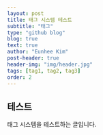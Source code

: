 ```yaml
---
layout: post
title: 태그 시스템 테스트
subtitle: "태그"
type: "github blog"
blog: true
text: true
author: "Eunhee Kim"
post-header: true
header-img: "img/header.jpg"
tags: [tag1, tag2, tag3]
order: 2
---
```


## 테스트

태그 시스템을 테스트하는 글입니다.